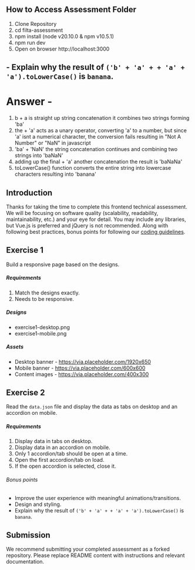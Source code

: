## How to Access Assessment Folder

1. Clone Repository
2. cd filta-assessment
3. npm install (node v20.10.0 & npm v10.5.1)
4. npm run dev
5. Open on browser http://localhost:3000

## - Explain why the result of `('b' + 'a' + + 'a' + 'a').toLowerCase()` is `banana`.

# Answer -

1. b + a is straight up string concatenation it combines two strings forming 'ba'
2. the + 'a' acts as a unary operator, converting 'a' to a number, but since 'a' isnt a numerical character, the conversion fails resulting in "Not A Number" or "NaN" in javascript
3. 'ba' + 'NaN' the string concatenation continues and combining two strings into 'baNaN'
4. adding up the final + 'a' another concatenation the result is 'baNaNa'
5. toLowerCase() function converts the entire string into lowercase characters resulting into 'banana'

## Introduction

Thanks for taking the time to complete this frontend technical assessment. We will be focusing on software quality (scalability, readability, maintainability, etc.) and your eye for detail. You may include any libraries, but Vue.js is preferred and jQuery is not recommended. Along with following best practices, bonus points for following our [coding guidelines](https://github.com/mindarc/frontend-assessment/wiki/Coding-guidelines).

## Exercise 1

Build a responsive page based on the designs.

##### Requirements

1. Match the designs exactly.
2. Needs to be responsive.

##### Designs

- exercise1-desktop.png
- exercise1-mobile.png

##### Assets

- Desktop banner - https://via.placeholder.com/1920x650
- Mobile banner - https://via.placeholder.com/600x600
- Content images - https://via.placeholder.com/400x300

## Exercise 2

Read the `data.json` file and display the data as tabs on desktop and an accordion on mobile.

##### Requirements

1. Display data in tabs on desktop.
2. Display data in an accordion on mobile.
3. Only 1 accordion/tab should be open at a time.
4. Open the first accordion/tab on load.
5. If the open accordion is selected, close it.

###### Bonus points

- Improve the user experience with meaningful animations/transitions.
- Design and styling.
- Explain why the result of `('b' + 'a' + + 'a' + 'a').toLowerCase()` is `banana`.

## Submission

We recommend submitting your completed assessment as a forked repository. Please replace README content with instructions and relevant documentation.
